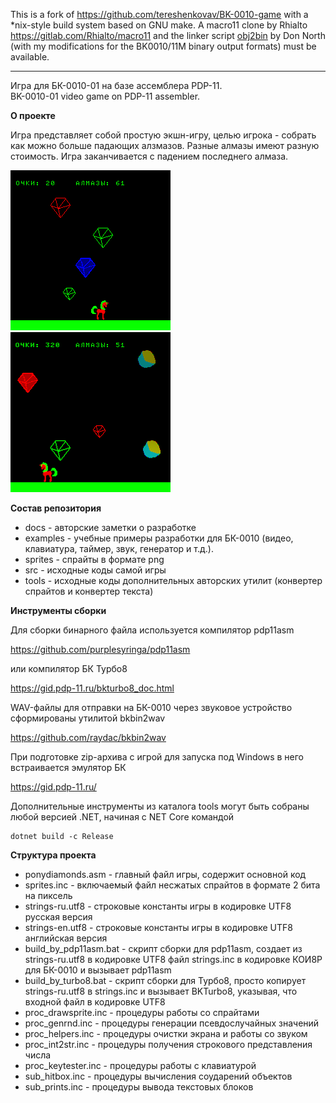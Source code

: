 This is a fork of https://github.com/tereshenkovav/BK-0010-game with a *nix-style build system based on GNU make. A macro11 clone by Rhialto https://gitlab.com/Rhialto/macro11 and the linker script [obj2bin](https://github.com/smaslovski/ponydiamonds/blob/macro11/tools/obj2bin) by Don North (with my modifications for the BK0010/11M binary output formats) must be available.

-----------------------------------------------

Игра для БК-0010-01 на базе ассемблера PDP-11.\
BK-0010-01 video game on PDP-11 assembler.

**О проекте**

Игра представляет собой простую экшн-игру, целью игрока - собрать как можно больше падающих алзмазов. Разные алмазы имеют разную стоимость. Игра заканчивается с падением последнего алмаза.

![PonyDiamonds](screen1.png) ![PonyDiamonds](screen2.png)

**Состав репозитория**

* docs - авторские заметки о разработке
* examples - учебные примеры разработки для БК-0010 (видео, клавиатура, таймер, звук, генератор и т.д.).
* sprites - спрайты в формате png
* src - исходные коды самой игры
* tools - исходные коды дополнительных авторских утилит (конвертер спрайтов и конвертер текста)

**Инструменты сборки**

Для сборки бинарного файла используется компилятор pdp11asm

https://github.com/purplesyringa/pdp11asm

или компилятор БК Турбо8

https://gid.pdp-11.ru/bkturbo8_doc.html

WAV-файлы для отправки на БК-0010 через звуковое устройство сформированы утилитой bkbin2wav

https://github.com/raydac/bkbin2wav

При подготовке zip-архива c игрой для запуска под Windows в него встраивается эмулятор БК

https://gid.pdp-11.ru/

Дополнительные инструменты из каталога tools могут быть собраны любой версией .NET, начиная с NET Core командой 

```
dotnet build -c Release
```

**Структура проекта**

* ponydiamonds.asm - главный файл игры, содержит основной код
* sprites.inc - включаемый файл несжатых спрайтов в формате 2 бита на пиксель
* strings-ru.utf8 - строковые константы игры в кодировке UTF8 русская версия
* strings-en.utf8 - строковые константы игры в кодировке UTF8 английская версия
* build_by_pdp11asm.bat - скрипт сборки для pdp11asm, создает из strings-ru.utf8 в кодировке UTF8 файл strings.inc в кодировке КОИ8Р для БК-0010 и вызывает pdp11asm
* build_by_turbo8.bat - скрипт сборки для Турбо8, просто копирует strings-ru.utf8 в strings.inc и вызывает BKTurbo8, указывая, что входной файл в кодировке UTF8
* proc_drawsprite.inc - процедуры работы со спрайтами
* proc_genrnd.inc - процедуры генерации псевдослучайных значений
* proc_helpers.inc - процедуры очистки экрана и работы со звуком
* proc_int2str.inc - процедуры получения строкового представления числа
* proc_keytester.inc - процедуры работы с клавиатурой
* sub_hitbox.inc - процедуры вычисления соударений объектов
* sub_prints.inc - процедуры вывода текстовых блоков
